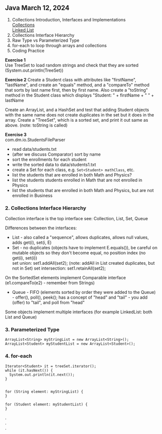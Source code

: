 ## Java March 12, 2024

1. Collections Introduction, Interfaces and Implementations  
[Collections](collections.png)  
[Linked List](linked-list.png)
2. Collections Interface Hierarchy
3. Raw Type vs Parameterized Type
4. for-each to loop through arrays and collections
5. Coding Practice

**Exercise 1**  
Use TreeSet to load random strings and check that they are sorted
(System.out.println(TreeSet))

**Exercise 2**
Create a Student class with attributes like "firstName", "lastName", and create an 
"equals" method, and a "compareTo" method that sorts by last name first, then by first name.
Also create a "toString" method in the Student class which displays "Student: " + firstName + " " + lastName

Create an ArrayList, and a HashSet and test that adding Student objects with the same name does not create duplicates in the set but it does in the array.
Create a "TreeSet", which is a sorted set, and print it out same as above. (note: toString is called)

**Exercise 3**  
com.dm.io.StudentsFileParser
 - read data/students.txt
 - (after we discuss Comparator) sort by name
 - sort the enrollments for each student
 - write the sorted data to data/students1.txt
 - create a Set for each class, e.g. `Set<Student> mathClass`, etc.
 - list the students that are enrolled in both Math and Physics?
 - list the students students enrolled in Math that are not enrolled in Physics
 - list the students that are enrolled in both Math and Physics, but are not enrolled in Business
 
### 2. Collections Interface Hierarchy

Collection interface is the top interface
see: Collection, List, Set, Queue  

Differences between the interfaces:

 - List - also called a "sequence", allows duplicates, allows null values, adds get(i), set(i, E)
 - Set - no duplicates (objects have to implement E.equals()), be careful on mutable objects so they don't become equal, no position index (no get(i), set(i))  
 set union: set1.addAll(set2); (note: addAll in List created duplicates, but not in Set) 
 set intersection: set1.retainAll(set2);

On the SortedSet elements implement Comparable interface (e1.compareTo(e2) - remember from Strings)

 - Queue - FIFO (elements sorted by order they were added to the Queue) - offer(), poll(), peek(); has a concept of "head" and "tail" - you add (offer) to "tail", and poll from "head"

Some objects implement multiple interfaces (for example LinkedList: both List and Queue)

### 3. Parameterized Type

```
ArrayList<String> myStringList = new ArrayList<String>();
ArrayList<Student> myStudentList = new ArrayList<Student>();
```

### 4. for-each

```
Iterator<Student> it = treeSet.iterator();
while (it.hasNext()) {
  System.out.println(it.next());
}
		
		
for (String element: myStringList) {
}

for (Student element: myStudentList) {
}
```

.  
.  
.  

